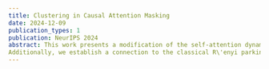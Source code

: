 ```yaml
---
title: Clustering in Causal Attention Masking
date: 2024-12-09
publication_types: 1
publication: NeurIPS 2024
abstract: This work presents a modification of the self-attention dynamics proposed by [Geshkovski et al] to better reflect the practically relevant, causally masked attention used in transformer architectures for generative AI. This modification translates into an interacting particle system that cannot be interpreted as a mean-field gradient flow. Despite this loss of structure, we significantly strengthen the results of [Geshkovski et al] in the following context. While previous rigorous results focused on cases where all three matrices (Key, Query, and Value) were scaled identities, we prove asymptotic convergence to a single cluster for arbitrary key-query matrices and a value matrix equal to the identity.
Additionally, we establish a connection to the classical R\'enyi parking problem from combinatorial geometry to make initial theoretical steps towards demonstrating the existence of meta-stable states.
---
```

